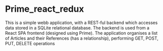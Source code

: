 # Prime_react_redux
This is a simple webb application, with a REST-ful backend which accesses data stored in a SQLite relational database. The backend is used from a React SPA frontend (designed using Prime).
The application organises a list of Articles and their References (has a relationship), performing GET, POST, PUT, DELETE operations
